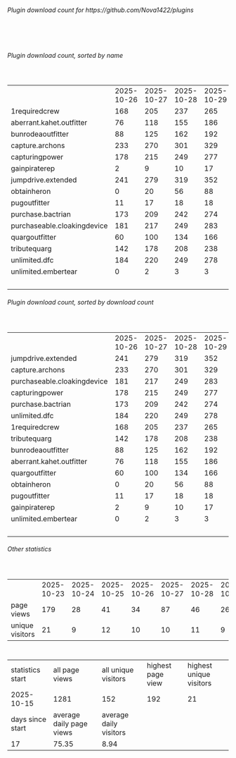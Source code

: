 <h6>Plugin download count for https://github.com/Nova1422/plugins</h6><br>
<br>
<h6>Plugin download count, sorted by name</h6><sub><sup><br>
<table>
	<tr>
		<td></td>
		<td>2025-10-26</td>
		<td>2025-10-27</td>
		<td>2025-10-28</td>
		<td>2025-10-29</td>
		<td>2025-10-30</td>
		<td>2025-10-31</td>
		<td>2025-11-01</td>
		<td>today +</td>
	</tr>
	<tr>
		<td>1requiredcrew</td>
		<td>168</td>
		<td>205</td>
		<td>237</td>
		<td>265</td>
		<td>293</td>
		<td>329</td>
		<td>335</td>
		<td>+ 6</td>
	</tr>
	<tr>
		<td>aberrant.kahet.outfitter</td>
		<td>76</td>
		<td>118</td>
		<td>155</td>
		<td>186</td>
		<td>221</td>
		<td>257</td>
		<td>262</td>
		<td>+ 5</td>
	</tr>
	<tr>
		<td>bunrodeaoutfitter</td>
		<td>88</td>
		<td>125</td>
		<td>162</td>
		<td>192</td>
		<td>224</td>
		<td>259</td>
		<td>264</td>
		<td>+ 5</td>
	</tr>
	<tr>
		<td>capture.archons</td>
		<td>233</td>
		<td>270</td>
		<td>301</td>
		<td>329</td>
		<td>358</td>
		<td>394</td>
		<td>399</td>
		<td>+ 5</td>
	</tr>
	<tr>
		<td>capturingpower</td>
		<td>178</td>
		<td>215</td>
		<td>249</td>
		<td>277</td>
		<td>308</td>
		<td>346</td>
		<td>351</td>
		<td>+ 5</td>
	</tr>
	<tr>
		<td>gainpiraterep</td>
		<td>2</td>
		<td>9</td>
		<td>10</td>
		<td>17</td>
		<td>17</td>
		<td>17</td>
		<td>17</td>
		<td></td>
	</tr>
	<tr>
		<td>jumpdrive.extended</td>
		<td>241</td>
		<td>279</td>
		<td>319</td>
		<td>352</td>
		<td>384</td>
		<td>422</td>
		<td>428</td>
		<td>+ 6</td>
	</tr>
	<tr>
		<td>obtainheron</td>
		<td>0</td>
		<td>20</td>
		<td>56</td>
		<td>88</td>
		<td>123</td>
		<td>158</td>
		<td>163</td>
		<td>+ 5</td>
	</tr>
	<tr>
		<td>pugoutfitter</td>
		<td>11</td>
		<td>17</td>
		<td>18</td>
		<td>18</td>
		<td>20</td>
		<td>20</td>
		<td>20</td>
		<td></td>
	</tr>
	<tr>
		<td>purchase.bactrian</td>
		<td>173</td>
		<td>209</td>
		<td>242</td>
		<td>274</td>
		<td>302</td>
		<td>340</td>
		<td>347</td>
		<td>+ 7</td>
	</tr>
	<tr>
		<td>purchaseable.cloakingdevice</td>
		<td>181</td>
		<td>217</td>
		<td>249</td>
		<td>283</td>
		<td>311</td>
		<td>347</td>
		<td>354</td>
		<td>+ 7</td>
	</tr>
	<tr>
		<td>quargoutfitter</td>
		<td>60</td>
		<td>100</td>
		<td>134</td>
		<td>166</td>
		<td>198</td>
		<td>233</td>
		<td>242</td>
		<td>+ 9</td>
	</tr>
	<tr>
		<td>tributequarg</td>
		<td>142</td>
		<td>178</td>
		<td>208</td>
		<td>238</td>
		<td>267</td>
		<td>302</td>
		<td>307</td>
		<td>+ 5</td>
	</tr>
	<tr>
		<td>unlimited.dfc</td>
		<td>184</td>
		<td>220</td>
		<td>249</td>
		<td>278</td>
		<td>306</td>
		<td>341</td>
		<td>346</td>
		<td>+ 5</td>
	</tr>
	<tr>
		<td>unlimited.embertear</td>
		<td>0</td>
		<td>2</td>
		<td>3</td>
		<td>3</td>
		<td>3</td>
		<td>3</td>
		<td>3</td>
		<td></td>
	</tr>
	<tr>
		<td></td>
		<td></td>
		<td></td>
		<td></td>
		<td></td>
		<td></td>
		<td></td>
		<td>3838</td>
		<td>70</td>
	</tr>
</table>
</sub></sup>
<h6>Plugin download count, sorted by download count</h6><sub><sup><br>
<table>
	<tr>
		<td></td>
		<td>2025-10-26</td>
		<td>2025-10-27</td>
		<td>2025-10-28</td>
		<td>2025-10-29</td>
		<td>2025-10-30</td>
		<td>2025-10-31</td>
		<td>2025-11-01</td>
		<td>today +</td>
	</tr>
	<tr>
		<td>jumpdrive.extended</td>
		<td>241</td>
		<td>279</td>
		<td>319</td>
		<td>352</td>
		<td>384</td>
		<td>422</td>
		<td>428</td>
		<td>+ 6</td>
	</tr>
	<tr>
		<td>capture.archons</td>
		<td>233</td>
		<td>270</td>
		<td>301</td>
		<td>329</td>
		<td>358</td>
		<td>394</td>
		<td>399</td>
		<td>+ 5</td>
	</tr>
	<tr>
		<td>purchaseable.cloakingdevice</td>
		<td>181</td>
		<td>217</td>
		<td>249</td>
		<td>283</td>
		<td>311</td>
		<td>347</td>
		<td>354</td>
		<td>+ 7</td>
	</tr>
	<tr>
		<td>capturingpower</td>
		<td>178</td>
		<td>215</td>
		<td>249</td>
		<td>277</td>
		<td>308</td>
		<td>346</td>
		<td>351</td>
		<td>+ 5</td>
	</tr>
	<tr>
		<td>purchase.bactrian</td>
		<td>173</td>
		<td>209</td>
		<td>242</td>
		<td>274</td>
		<td>302</td>
		<td>340</td>
		<td>347</td>
		<td>+ 7</td>
	</tr>
	<tr>
		<td>unlimited.dfc</td>
		<td>184</td>
		<td>220</td>
		<td>249</td>
		<td>278</td>
		<td>306</td>
		<td>341</td>
		<td>346</td>
		<td>+ 5</td>
	</tr>
	<tr>
		<td>1requiredcrew</td>
		<td>168</td>
		<td>205</td>
		<td>237</td>
		<td>265</td>
		<td>293</td>
		<td>329</td>
		<td>335</td>
		<td>+ 6</td>
	</tr>
	<tr>
		<td>tributequarg</td>
		<td>142</td>
		<td>178</td>
		<td>208</td>
		<td>238</td>
		<td>267</td>
		<td>302</td>
		<td>307</td>
		<td>+ 5</td>
	</tr>
	<tr>
		<td>bunrodeaoutfitter</td>
		<td>88</td>
		<td>125</td>
		<td>162</td>
		<td>192</td>
		<td>224</td>
		<td>259</td>
		<td>264</td>
		<td>+ 5</td>
	</tr>
	<tr>
		<td>aberrant.kahet.outfitter</td>
		<td>76</td>
		<td>118</td>
		<td>155</td>
		<td>186</td>
		<td>221</td>
		<td>257</td>
		<td>262</td>
		<td>+ 5</td>
	</tr>
	<tr>
		<td>quargoutfitter</td>
		<td>60</td>
		<td>100</td>
		<td>134</td>
		<td>166</td>
		<td>198</td>
		<td>233</td>
		<td>242</td>
		<td>+ 9</td>
	</tr>
	<tr>
		<td>obtainheron</td>
		<td>0</td>
		<td>20</td>
		<td>56</td>
		<td>88</td>
		<td>123</td>
		<td>158</td>
		<td>163</td>
		<td>+ 5</td>
	</tr>
	<tr>
		<td>pugoutfitter</td>
		<td>11</td>
		<td>17</td>
		<td>18</td>
		<td>18</td>
		<td>20</td>
		<td>20</td>
		<td>20</td>
		<td></td>
	</tr>
	<tr>
		<td>gainpiraterep</td>
		<td>2</td>
		<td>9</td>
		<td>10</td>
		<td>17</td>
		<td>17</td>
		<td>17</td>
		<td>17</td>
		<td></td>
	</tr>
	<tr>
		<td>unlimited.embertear</td>
		<td>0</td>
		<td>2</td>
		<td>3</td>
		<td>3</td>
		<td>3</td>
		<td>3</td>
		<td>3</td>
		<td></td>
	</tr>
	<tr>
		<td></td>
		<td></td>
		<td></td>
		<td></td>
		<td></td>
		<td></td>
		<td></td>
		<td>3838</td>
		<td>70</td>
	</tr>
</table>
</sub></sup>
<h6>Other statistics</h6><sub><sup><br>
<table>
	<tr>
		<td> </td>
		<td>2025-10-23</td>
		<td>2025-10-24</td>
		<td>2025-10-25</td>
		<td>2025-10-26</td>
		<td>2025-10-27</td>
		<td>2025-10-28</td>
		<td>2025-10-29</td>
		<td>2025-10-30</td>
		<td>2025-10-31</td>
	</tr>
	<tr>
		<td>page views</td>
		<td>179</td>
		<td>28</td>
		<td>41</td>
		<td>34</td>
		<td>87</td>
		<td>46</td>
		<td>26</td>
		<td>11</td>
		<td>7</td>
	</tr>
	<tr>
		<td>unique visitors</td>
		<td>21</td>
		<td>9</td>
		<td>12</td>
		<td>10</td>
		<td>10</td>
		<td>11</td>
		<td>9</td>
		<td>6</td>
		<td>3</td>
	</tr>
</table>
<br>
<table>
	<tr>
		<td>statistics start</td>
		<td>all page views</td>
		<td>all unique visitors</td>
		<td>highest page view</td>
		<td>highest unique visitors</td>
	</tr>
	<tr>
		<td>2025-10-15</td>
		<td>1281</td>
		<td>152</td>
		<td>192</td>
		<td>21</td>
	</tr>
	<tr>
		<td>days since start</td>
		<td>average daily page views</td>
		<td>average daily visitors</td>
		<td></td>
		<td></td>
	</tr>
	<tr>
		<td>17</td>
		<td>75.35</td>
		<td>8.94</td>
		<td></td>
		<td></td>
	</tr>
</table>
</sub></sup>
